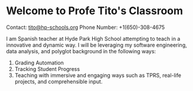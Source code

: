 # Welcome to Profe Tito's Classroom


Contact: tito@hp-schools.org
Phone Number: +1(650)-308-4675

I am Spanish teacher at Hyde Park High School attempting to teach in a innovative and dynamic way.
I will be leveraging my software engineering, data analysis, and polyglot background in the following ways:

1. Grading Automation
2. Tracking Student Progress
3. Teaching with immersive and engaging ways such as TPRS, real-life projects, and comprehensible input.




